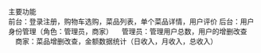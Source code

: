 主要功能  
前台：登录注册，购物车选购，菜品列表，单个菜品详情，用户评价
后台：用户身份管理（角色：管理员，商家）
    　管理员：管理用户总数，用户的增删改查
    　商家：菜品增删改查，金额数据统计（日收入，月收入，总收入）
    　

